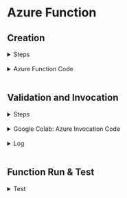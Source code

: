 # Azure Function

## Creation

<details>
<summary>Steps</summary>

<img src="./azure_images/a1.png" alt="Creating Azure Function" width="300">
<br />

<img src="./azure_images/a2.png" alt="Creating Azure Function" width="300">
<br />

<img src="./azure_images/a3.png" alt="Creating Azure Function" width="300">
<br />

<img src="./azure_images/a4.png" alt="Creating Azure Function" width="300">
<br />

<img src="./azure_images/a5.png" alt="Creating Azure Function" width="300">
<br />

<img src="./azure_images/a6.png" alt="Creating Azure Function" width="300">
<br />

<img src="./azure_images/a7.png" alt="Creating Azure Function" width="300">
<br />

<img src="./azure_images/a8.png" alt="Creating Azure Function" width="300">
<br />

<img src="./azure_images/a9.png" alt="Creating Azure Function" width="300">
<br />

<img src="./azure_images/a10.png" alt="Creating Azure Function" width="200">

</details>

<br />

<details>
<summary>Azure Function Code</summary>

<br />

```bash
import azure.functions as func
import logging

app = func.FunctionApp(http_auth_level=func.AuthLevel.FUNCTION)

@app.route(route="http_trigger1")
def http_trigger1(req: func.HttpRequest) -> func.HttpResponse:
    logging.info('Python HTTP trigger function processed a request.')

    hba1c_str = req.params.get('hba1c')

    if not hba1c_str:
        try:
            req_body = req.get_json()
            hba1c_str = req_body.get('hba1c')
        except ValueError:
            hba1c_str = None

    try:
        hba1c = float(hba1c_str) if hba1c_str else None
    except ValueError:
        hba1c = None

    if hba1c is not None:
        if hba1c <= 4.0:
            status = "Cause for concern — please see a doctor"
        elif 4.1 <= hba1c <= 5.7:
            status = "Normal (You do not have Diabetes)"
        elif 5.8 <= hba1c <= 6.5:
            status = "You Are Prediabetic"
        else:
            status = "Abnormal (You Have Diabetes)"
        message = f"Your HbA1C level is {hba1c}% which means: {status}."
    else:
        message = (
            "This HTTP triggered function executed successfully. "
            "Enter a 'hba1c' value in the query string or request body to receive an interpretation."
        )

    return func.HttpResponse(message, status_code=200)
```

</details>

<br />

## Validation and Invocation

<details>
<summary>Steps</summary>

<br />

<img src="./azure_images/upandrunning.png" alt="Function creted" width="800">

<br />

<img src="./azure_images/a11.png" alt="Function creted" width="700">


<br />

<img src="./azure_images/a12_colab.png" alt="Function creted" width="800">

<br />

> #13 was feeling unlucky!

<br />

<img src="./azure_images/a14.png" alt="Google Colab" width="800">

</details>

<br />

<details>
<summary>Google Colab: Azure Invocation Code</summary>

```bash
import requests

BASE_URL = "https://serverless1-dca6gxfkhadfc0b2.canadacentral-01.azurewebsites.net/"
FUNCTION = "http_trigger1"
KEY = "enter auto generated key here"

url = f"{BASE_URL}/api/{FUNCTION}"
params = {"hba1c": "5", "code": KEY}

print(url)
print(params)

azure_response = requests.get(url, params=params, timeout=20)

print(azure_response.status_code)
print(azure_response.text)
```
</details>

<br />

<details>
<summary>Log</summary>

<br />

<img src="./azure_images/a16logs.png" alt="Log" width="800">

<br />

</details>
<br />

## Function Run & Test

<details>
<summary>Test</summary>

<br />

> HbA1C = 4

<img src="./azure_images/test1.png" alt="Function test" width="300">

<br />

> HbA1C = 5

<img src="./azure_images/test2.png" alt="Function test" width="300">

<br />

> HbA1C = 6

<img src="./azure_images/test3.png" alt="Function test" width="300">

<br />

> HbA1C = 7

<img src="./azure_images/test4.png" alt="Function test" width="300">

<br />
</details>


